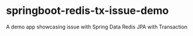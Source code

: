 # springboot-redis-tx-issue-demo
A demo app showcasing issue with Spring Data Redis JPA with Transaction
